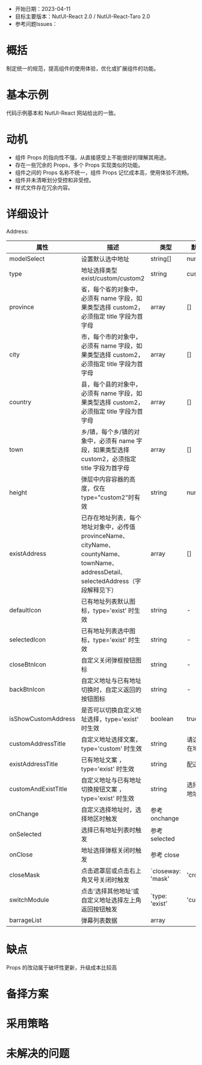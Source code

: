 - 开始日期：2023-04-11
- 目标主要版本：NutUI-React 2.0 / NutUI-React-Taro 2.0
- 参考问题Issues：

# 概括

制定统一的规范，提高组件的使用体验，优化或扩展组件的功能。


# 基本示例

代码示例基本和 NutUI-React 网站给出的一致。


# 动机

- 组件 Props 的指向性不强，从直接感受上不能很好的理解其用途。
- 存在一些冗余的 Props，多个 Props 实现类似的功能。
- 组件之间的 Props 名称不统一，组件 Props 记忆成本高，使用体验不流畅。
- 组件并未清晰划分受控和非受控。
- 样式文件存在冗余内容。


# 详细设计


Address:

| 属性 | 描述 | 类型 | 默认值 | 改动点 |
| --- | --- | --- | --- | --- |
| modelSelect | 设置默认选中地址 | string[] | number[] | [] |  |
| type | 地址选择类型 exist/custom/custom2 | string | custom |  |
| province | 省，每个省的对象中，必须有 name 字段，如果类型选择 custom2，必须指定 title 字段为首字母 | array | [] |  |
| city | 市，每个市的对象中，必须有 name 字段，如果类型选择 custom2，必须指定 title 字段为首字母 | array | [] |  |
| country | 县，每个县的对象中，必须有 name 字段，如果类型选择 custom2，必须指定 title 字段为首字母 | array | [] |  |
| town | 乡/镇，每个乡/镇的对象中，必须有 name 字段，如果类型选择 custom2，必须指定 title 字段为首字母 | array | [] |  |
| height | 弹层中内容容器的高度，仅在type="custom2"时有效 | string | number | 200px |  |
| existAddress | 已存在地址列表，每个地址对象中，必传值provinceName、cityName、countyName、townName、addressDetail、selectedAddress（字段解释见下） | array | [] |  |
| defaultIcon | 已有地址列表默认图标，type='exist' 时生效 | string | - |  |
| selectedIcon | 已有地址列表选中图标，type='exist' 时生效 | string | - |  |
| closeBtnIcon | 自定义关闭弹框按钮图标 | string | - |  |
| backBtnIcon | 自定义地址与已有地址切换时，自定义返回的按钮图标 | string | - |  |
| isShowCustomAddress | 是否可以切换自定义地址选择，type='exist' 时生效 | boolean | true |  |
| customAddressTitle | 自定义地址选择文案，type='custom' 时生效 | string | 请选择所在地区 |  |
| existAddressTitle | 已有地址文案 ，type='exist' 时生效 | string | 配送至 |  |
| customAndExistTitle | 自定义地址与已有地址切换按钮文案 ，type='exist' 时生效 | string | 选择其他地址 |  |
| onChange | 自定义选择地址时，选择地区时触发 | 参考 onchange |  |  |
| onSelected | 选择已有地址列表时触发 | 参考 selected |  |  |
| onClose | 地址选择弹框关闭时触发 | 参考 close |  |  |
| closeMask | 点击遮罩层或点击右上角叉号关闭时触发 | `closeway: 'mask' | 'cross'` |  | 改为 onCancel |
| switchModule | 点击'选择其他地址'或自定义地址选择左上角返回按钮触发 | `type: 'exist' | 'custom' | 'custom2'` |  | 改为 onSwitch |
| barrageList | 弹幕列表数据 | array |  |  |


# 缺点

Props 的改动属于破坏性更新，升级成本比较高

# 备择方案


# 采用策略


# 未解决的问题

